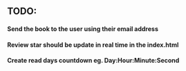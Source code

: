 ## TODO:
#### Send the book to the user using their email address
#### Review star should be update in real time in the index.html
#### Create read days countdown eg. Day:Hour:Minute:Second